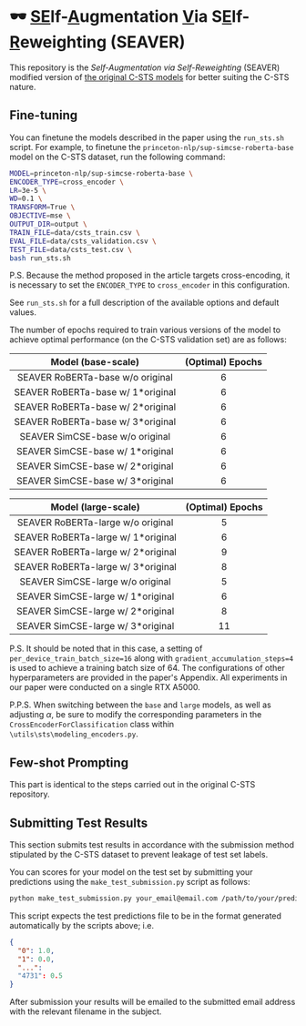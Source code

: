 # 🕶️ <u>SE</u>lf-<u>A</u>ugmentation <u>V</u>ia S<u>E</u>lf-<u>R</u>eweighting (SEAVER)

This repository is the *Self-Augmentation via Self-Reweighting* (SEAVER) modified version of [the original C-STS models](https://github.com/princeton-nlp/c-sts) for better suiting the C-STS nature.

## Fine-tuning

You can finetune the models described in the paper using the `run_sts.sh` script. For example, to finetune the `princeton-nlp/sup-simcse-roberta-base` model on the C-STS dataset, run the following command:

```bash
MODEL=princeton-nlp/sup-simcse-roberta-base \
ENCODER_TYPE=cross_encoder \
LR=3e-5 \
WD=0.1 \
TRANSFORM=True \
OBJECTIVE=mse \
OUTPUT_DIR=output \
TRAIN_FILE=data/csts_train.csv \
EVAL_FILE=data/csts_validation.csv \
TEST_FILE=data/csts_test.csv \
bash run_sts.sh
```

P.S. Because the method proposed in the article targets cross-encoding, it is necessary to set the `ENCODER_TYPE` to `cross_encoder` in this configuration.

See `run_sts.sh` for a full description of the available options and default values.

The number of epochs required to train various versions of the model to achieve optimal performance (on the C-STS validation set) are as follows:

|        Model (base-scale)         | (Optimal) Epochs |
| :-------------------------------: | :--------------: |
| SEAVER RoBERTa-base w/o original  |        6         |
| SEAVER RoBERTa-base w/ 1*original |        6         |
| SEAVER RoBERTa-base w/ 2*original |        6         |
| SEAVER RoBERTa-base w/ 3*original |        6         |
|  SEAVER SimCSE-base w/o original  |        6         |
| SEAVER SimCSE-base w/ 1*original  |        6         |
| SEAVER SimCSE-base w/ 2*original  |        6         |
| SEAVER SimCSE-base w/ 3*original  |        6         |

|        Model (large-scale)         | (Optimal) Epochs |
| :--------------------------------: | :--------------: |
| SEAVER RoBERTa-large w/o original  |        5         |
| SEAVER RoBERTa-large w/ 1*original |        6         |
| SEAVER RoBERTa-large w/ 2*original |        9         |
| SEAVER RoBERTa-large w/ 3*original |        8         |
|  SEAVER SimCSE-large w/o original  |        5         |
| SEAVER SimCSE-large w/ 1*original  |        6         |
| SEAVER SimCSE-large w/ 2*original  |        8         |
| SEAVER SimCSE-large w/ 3*original  |        11        |

P.S. It should be noted that in this case, a setting of `per_device_train_batch_size=16` along with `gradient_accumulation_steps=4` is used to achieve a training batch size of 64. The configurations of other hyperparameters are provided in the paper's Appendix. All experiments in our paper were conducted on a single RTX A5000.

P.P.S. When switching between the `base` and `large` models, as well as adjusting $\alpha$, be sure to modify the corresponding parameters in the `CrossEncoderForClassification` class within `\utils\sts\modeling_encoders.py`.

## Few-shot Prompting
This part is identical to the steps carried out in the original C-STS repository.

## Submitting Test Results

This section submits test results in accordance with the submission method stipulated by the C-STS dataset to prevent leakage of test set labels.

You can scores for your model on the test set by submitting your predictions using the `make_test_submission.py` script as follows:

```bash
python make_test_submission.py your_email@email.com /path/to/your/predictions.json
```

This script expects the test predictions file to be in the format generated automatically by the scripts above; i.e.

  ```json
  {
    "0": 1.0,
    "1": 0.0,
    "...":
    "4731": 0.5
  }
  ```

After submission your results will be emailed to the submitted email address with the relevant filename in the subject.

